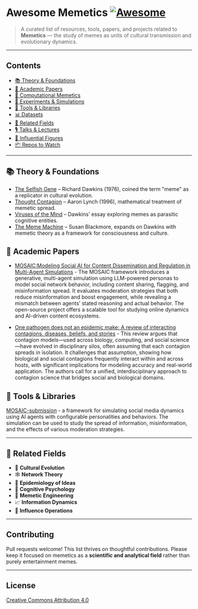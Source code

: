 # Awesome Memetics [![Awesome](https://awesome.re/badge.svg)](https://awesome.re)

> A curated list of resources, tools, papers, and projects related to **Memetics** — the study of memes as units of cultural transmission and evolutionary dynamics.

---

## Contents

- [📚 Theory & Foundations](#-theory--foundations)
- [🧠 Academic Papers](#-academic-papers)
- [🧮 Computational Memetics](#-computational-memetics)
- [🧪 Experiments & Simulations](#-experiments--simulations)
- [🔧 Tools & Libraries](#-tools--libraries)
- [📊 Datasets](#-datasets)
- [📎 Related Fields](#-related-fields)
- [🎙️ Talks & Lectures](#-talks--lectures)
- [🧭 Influential Figures](#-influential-figures)
- [📦 Repos to Watch](#-repos-to-watch)

---

## 📚 Theory & Foundations

- [The Selfish Gene](https://en.wikipedia.org/wiki/The_Selfish_Gene) – Richard Dawkins (1976), coined the term "meme" as a replicator in cultural evolution.
- [Thought Contagion](https://archive.org/details/thoughtcontagion0000lync_c9w6) – Aaron Lynch (1996), mathematical treatment of memetic spread.
- [Viruses of the Mind](https://www.inf.fu-berlin.de/lehre/pmo/eng/Dawkins-MindViruses.pdf) – Dawkins’ essay exploring memes as parasitic cognitive entities.
- [The Meme Machine](https://en.wikipedia.org/wiki/The_Meme_Machine) – Susan Blackmore, expands on Dawkins with memetic theory as a framework for consciousness and culture.

## 🧠 Academic Papers

- [MOSAIC:Modeling Social AI for Content Dissemination and Regulation in Multi-Agent Simulations](https://arxiv.org/pdf/2504.07830) - The MOSAIC framework introduces a generative, multi-agent simulation using LLM-powered personas to model social network behavior, including content sharing, flagging, and misinformation spread. It evaluates moderation strategies that both reduce misinformation and boost engagement, while revealing a mismatch between agents’ stated reasoning and actual behavior. The open-source project offers a scalable tool for studying online dynamics and AI-driven content ecosystems.

- [One pathogen does not an epidemic make: A review of interacting contagions, diseases, beliefs, and stories](https://arxiv.org/pdf/2504.15053) - This review argues that contagion models—used across biology, computing, and social science—have evolved in disciplinary silos, often assuming that each contagion spreads in isolation. It challenges that assumption, showing how biological and social contagions frequently interact within and across hosts, with significant implications for modeling accuracy and real-world application. The authors call for a unified, interdisciplinary approach to contagion science that bridges social and biological domains.


## 🔧 Tools & Libraries

[MOSAIC-submission](https://github.com/AnonymousPaperRepo/MOSAIC-submission) - a framework for simulating social media dynamics using AI agents with configurable personalities and behaviors. The simulation can be used to study the spread of information, misinformation, and the effects of various moderation strategies.

---

## 📎 Related Fields

- 🧬 **Cultural Evolution**
- 🕸 **Network Theory**
- 🧪 **Epidemiology of Ideas**
- 🤯 **Cognitive Psychology**
- 🧠 **Memetic Engineering**
- 📈 **Information Dynamics**
- 🎯 **Influence Operations**

---

## Contributing

Pull requests welcome! This list thrives on thoughtful contributions. Please keep it focused on memetics as a **scientific and analytical field** rather than purely entertainment memes.

---

## License

[Creative Commons Attribution 4.0](https://creativecommons.org/licenses/by/4.0/)
